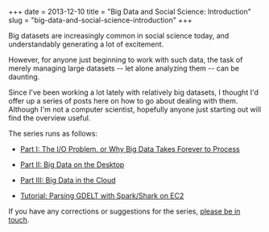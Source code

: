 +++
date = 2013-12-10
title = "Big Data and Social Science: Introduction"
slug = "big-data-and-social-science-introduction"
+++

Big datasets are increasingly common in social science today, and understandably generating a lot of excitement.

However, for anyone just beginning to work with such data, the task of merely managing large datasets -- let alone analyzing them -- can be daunting. 

Since I've been working a lot lately with relatively big datasets, I thought I'd offer up a series of posts here on how to go about dealing with them. Although I'm not a computer scientist, hopefully anyone just starting out will find the overview useful. 

The series runs as follows:

* [Part I: The I/O Problem, or Why Big Data Takes Forever to Process](http://chrismeserole.com/signals/the-i-o-problem-or-why-big-data-takes-forever-to-process)

* [Part II: Big Data on the Desktop](http://chrismeserole.com/signals/big-data-on-the-desktop)

* [Part III: Big Data in the Cloud](http://chrismeserole.com/signals/big-data-in-the-cloud) 

* [Tutorial: Parsing GDELT with Spark/Shark on EC2](http://chrismeserole.com/signals/shark-spark-gdelt-tutorial)

If you have any corrections or suggestions for the series, [please be in touch](http://chrismeserole.com/contact/). 



